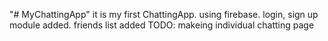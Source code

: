 "# MyChattingApp"
it is my first ChattingApp.
using firebase.
login, sign up module added.
friends list added
TODO: makeing individual chatting page
